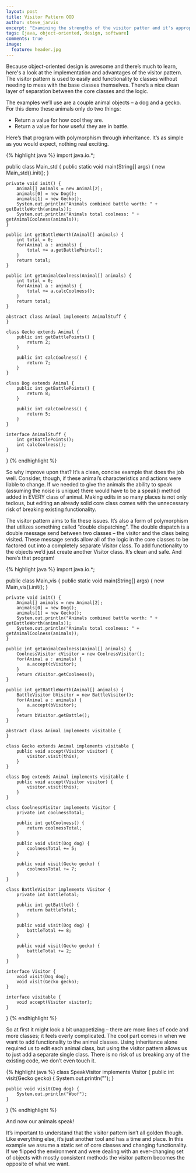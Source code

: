 ```yaml
---
layout: post
title: Visitor Pattern OOD
author: steve_jarvis
excerpt: "Examining the strengths of the visitor patter and it's appropriate usage."
tags: [java, object-oriented, design, software]
comments: true
image:
  feature: header.jpg
---
```


Because object-oriented design is awesome and there’s much to learn, here's a look at the implementation and advantages of the visitor pattern. The visitor pattern is used to easily add functionality to classes without needing to mess with the base classes themselves. There’s a nice clean layer of separation between the core classes and the logic.

The examples we’ll use are a couple animal objects – a dog and a gecko. For this demo these animals only do two things:

* Return a value for how cool they are.
* Return a value for how useful they are in battle.

Here’s that program with polymorphism through inheritance. It’s as simple as you would expect, nothing real exciting.

{% highlight java %}
import java.io.*;

public class Main_std {
    public static void main(String[] args) {
        new Main_std().init();
    }

    private void init() {
        Animal[] animals = new Animal[2];
        animals[0] = new Dog();
        animals[1] = new Gecko();
        System.out.println("Animals combined battle worth: " + getBattleWorth(animals));
        System.out.println("Animals total coolness: " + getAnimalCoolness(animals));
    }

    public int getBattleWorth(Animal[] animals) {
        int total = 0;
        for(Animal a : animals) {
            total += a.getBattlePoints();
        }
        return total;
    }

    public int getAnimalCoolness(Animal[] animals) {
        int total = 0;
        for(Animal a : animals) {
            total += a.calcCoolness();
        }
        return total;
    }

    abstract class Animal implements AnimalStuff {
    }

    class Gecko extends Animal {
        public int getBattlePoints() {
            return 2;
        }

        public int calcCoolness() {
            return 7;
        }
    }

    class Dog extends Animal {
        public int getBattlePoints() {
            return 8;
        }

        public int calcCoolness() {
            return 5;
        }
    }

    interface AnimalStuff {
        int getBattlePoints();
        int calcCoolness();
    }
}
{% endhighlight %}

So why improve upon that? It’s a clean, concise example that does the job well. Consider, though, if these animal’s characteristics and actions were liable to change. If we needed to give the animals the ability to speak (assuming the noise is unique) there would have to be a speak() method added in EVERY class of animal. Making edits in so many places is not only tedious, but editing an already solid core class comes with the unnecessary risk of breaking existing functionality.

The visitor pattern aims to fix these issues. It’s also a form of polymorphism that utilizes something called “double dispatching”. The double dispatch is a double message send between two classes – the visitor and the class being visited. These message sends allow all of the logic in the core classes to be factored out into a completely separate Visitor class. To add functionality to the objects we’d just create another Visitor class. It’s clean and safe. And here’s that program!

{% highlight java %}
import java.io.*;

public class Main_vis {
    public static void main(String[] args) {
        new Main_vis().init();
    }

    private void init() {
        Animal[] animals = new Animal[2];
        animals[0] = new Dog();
        animals[1] = new Gecko();
        System.out.println("Animals combined battle worth: " + getBattleWorth(animals));
        System.out.println("Animals total coolness: " + getAnimalCoolness(animals));
    }

    public int getAnimalCoolness(Animal[] animals) {
        CoolnessVisitor cVisitor = new CoolnessVisitor();
        for(Animal a : animals) {
            a.accept(cVisitor);
        }
        return cVisitor.getCoolness();
    }

    public int getBattleWorth(Animal[] animals) {
        BattleVisitor bVisitor = new BattleVisitor();
        for(Animal a : animals) {
            a.accept(bVisitor);
        }
        return bVisitor.getBattle();
    }

    abstract class Animal implements visitable {
    }

    class Gecko extends Animal implements visitable {
        public void accept(Visitor visitor) {
            visitor.visit(this);
        }
    }

    class Dog extends Animal implements visitable {
        public void accept(Visitor visitor) {
            visitor.visit(this);
        }
    }

    class CoolnessVisitor implements Visitor {
        private int coolnessTotal;

        public int getCoolness() {
            return coolnessTotal;
        }

        public void visit(Dog dog) {
            coolnessTotal += 5;
        }

        public void visit(Gecko gecko) {
            coolnessTotal += 7;
        }
    }

    class BattleVisitor implements Visitor {
        private int battleTotal;

        public int getBattle() {
            return battleTotal;
        }

        public void visit(Dog dog) {
            battleTotal += 8;
        }

        public void visit(Gecko gecko) {
            battleTotal += 2;
        }
    }

    interface Visitor {
        void visit(Dog dog);
        void visit(Gecko gecko);
    }

    interface visitable {
        void accept(Visitor visitor);
    }
}
{% endhighlight %}

So at first it might look a bit unappetizing – there are more lines of code and more classes; it feels overly complicated. The cool part comes in when we want to add functionality to the animal classes. Using inheritance alone required us to edit each animal class, but using the visitor pattern allows us to just add a separate single class. There is no risk of us breaking any of the existing code, we don’t even touch it.

{% highlight java %}
class SpeakVisitor implements Visitor {
    public int visit(Gecko gecko) {
        System.out.println("");
    }

    public void visit(Dog dog) {
        System.out.println("Woof");
    }
}
{% endhighlight %}

And now our animals speak!

It’s important to understand that the visitor pattern isn’t all golden though. Like everything else, it’s just another tool and has a time and place. In this example we assume a static set of core classes and changing functionality. If we flipped the environment and were dealing with an ever-changing set of objects with mostly consistent methods the visitor pattern becomes the opposite of what we want.
